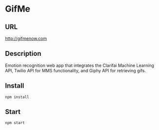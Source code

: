 # GifMe

## URL
<http://gifmenow.com>

## Description
Emotion recognition web app that integrates the Clarifai Machine Learning API, Twilio API for MMS functionality, 
and Giphy API for retrieving gifs. 
## Install
```
npm install
```
## Start
```
npm start
```

